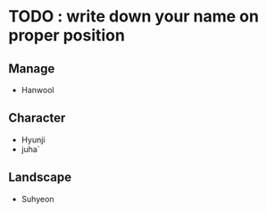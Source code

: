 # TODO : write down your name on proper position

## Manage
+ Hanwool
## Character 
+ Hyunji
+ juha`
## Landscape
+ Suhyeon

